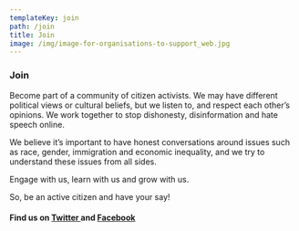 ```yaml
---
templateKey: join
path: /join
title: Join
image: /img/image-for-organisations-to-support_web.jpg
---
```

<h3><strong>Join</strong></h3>
<p>Become part of a community of citizen activists. We may have different political views or cultural beliefs, but we listen to, and respect each other’s opinions. We work together to stop dishonesty, disinformation and hate speech online.</p>

<p>We believe it’s important to have honest conversations around issues such as race, gender, immigration and economic inequality, and we try to understand these issues from all sides. </p>

<p>Engage with us, learn with us and grow with us. </p>

<p>So, be an active citizen and have your say!</p>



<h4>Find us on <a href="https://twitter.com/wecareza" target="_blank">Twitter </a>and&nbsp;<a href="https://www.facebook.com/careZASocial/" target="_blank">Facebook</a></h4>
